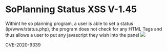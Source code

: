 # SoPlanning Status XSS V-1.45

Withint he so planning program, a user is able to set a status (ip/www/status.php), the program does not check for any HTML Tags and thus allows a user to put any javascript they wish into the panel
![](https://emma.is-a-bad-waifu.com/4dqRLR7.png)

CVE-2020-9339
